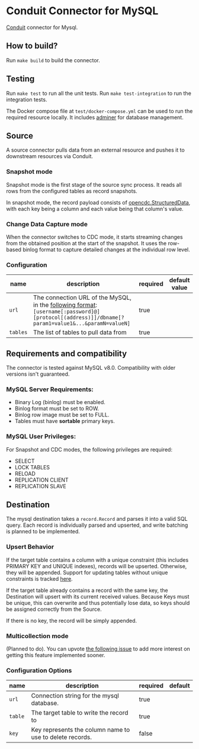 # Conduit Connector for MySQL

[Conduit](https://conduit.io) connector for Mysql.

## How to build?

Run `make build` to build the connector.

## Testing

Run `make test` to run all the unit tests. Run `make test-integration` to run
the integration tests.

The Docker compose file at `test/docker-compose.yml` can be used to run the
required resource locally. It includes [adminer](https://www.adminer.org/) for
database management.

## Source

A source connector pulls data from an external resource and pushes it to
downstream resources via Conduit.

### Snapshot mode

Snapshot mode is the first stage of the source sync process. It reads all rows
from the configured tables as record snapshots.

In snapshot mode, the record payload consists of
[opencdc.StructuredData](https://pkg.go.dev/github.com/conduitio/conduit-connector-sdk@v0.9.1#StructuredData),
with each key being a column and each value being that column's value.

### Change Data Capture mode

When the connector switches to CDC mode, it starts streaming changes from the
obtained position at the start of the snapshot. It uses the row-based binlog format
to capture detailed changes at the individual row level.

### Configuration

| name     | description                                                                                                                                                                                                                           | required | default value |
| -------- | ------------------------------------------------------------------------------------------------------------------------------------------------------------------------------------------------------------------------------------- | -------- | ------------- |
| `url`    | The connection URL of the MySQL, in the [following format](https://github.com/go-sql-driver/mysql?tab=readme-ov-file#dsn-data-source-name): `[username[:password]@][protocol[(address)]]/dbname[?param1=value1&...&paramN=valueN]`    | true     |               |
| `tables` | The list of tables to pull data from                                                                                                                                                                                                  | true     |               |

## Requirements and compatibility

The connector is tested against MySQL v8.0. Compatibility with older versions isn't guaranteed.

### MySQL Server Requirements:

- Binary Log (binlog) must be enabled.
- Binlog format must be set to ROW.
- Binlog row image must be set to FULL.
- Tables must have **sortable** primary keys.

### MySQL User Privileges:

For Snapshot and CDC modes, the following privileges are required:

- SELECT
- LOCK TABLES
- RELOAD
- REPLICATION CLIENT
- REPLICATION SLAVE

## Destination

The mysql destination takes a `record.Record` and parses it into a valid SQL query. Each record is individually parsed and upserted, and write batching is planned to be implemented.

### Upsert Behavior

If the target table contains a column with a unique constraint (this includes PRIMARY KEY and UNIQUE indexes), records will be upserted. Otherwise, they will be appended. Support for updating tables without unique constraints is tracked [here](https://github.com/conduitio-labs/conduit-connector-mysql/issues/66).

If the target table already contains a record with the same key, the Destination will upsert with its current received values. Because Keys must be unique, this can overwrite and thus potentially lose data, so keys should be assigned correctly from the Source.

If there is no key, the record will be simply appended.

### Multicollection mode

(Planned to do). You can upvote [the following issue](https://github.com/conduitio-labs/conduit-connector-mysql/issues/13) to add more interest on getting this feature implemented sooner.

### Configuration Options

| name    | description                                                                                                                                                                           | required | default                                      |
| ------- | ------------------------------------------------------------------------------------------------------------------------------------------------------------------------------------- | -------- | -------------------------------------------- |
| `url`   | Connection string for the mysql database.                                                                                                                                          | true     |                                              |
| `table` | The target table to write the record to | true    |  |
| `key`   | Key represents the column name to use to delete records.                                                                                                 | false    |                                              |

